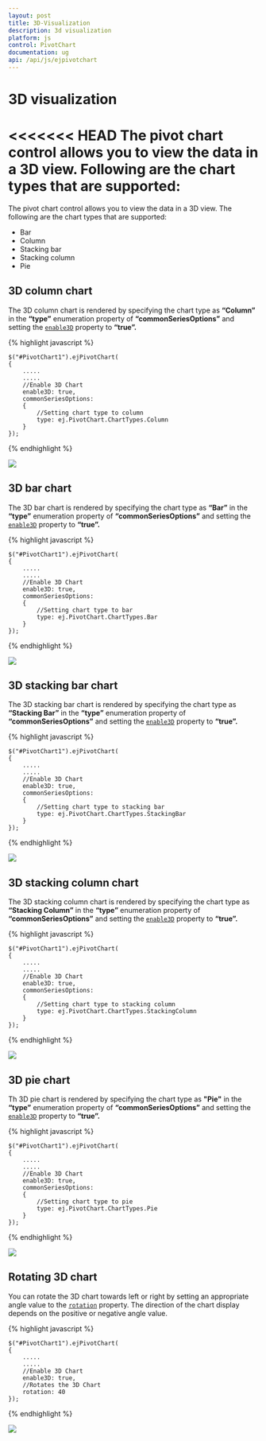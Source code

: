 ```yaml
---
layout: post
title: 3D-Visualization
description: 3d visualization
platform: js
control: PivotChart
documentation: ug
api: /api/js/ejpivotchart
---
```


# 3D visualization

<<<<<<< HEAD
The pivot chart control allows you to view the data in a 3D view. Following are the chart types that are supported:
=======
The pivot chart control allows you to view the data in a 3D view. The following are the chart types that are supported:

* Bar
* Column
* Stacking bar
* Stacking column
* Pie

## 3D column chart

The 3D column chart is rendered by specifying the chart type as **“Column”** in the **“type”** enumeration property of **“commonSeriesOptions”** and setting the [`enable3D`](/api/js/ejchart#members:enable3d) property to **“true”.**

{% highlight javascript %}

    $("#PivotChart1").ejPivotChart(
    {
        .....
        .....
        //Enable 3D Chart
        enable3D: true,
        commonSeriesOptions:
        {
            //Setting chart type to column
            type: ej.PivotChart.ChartTypes.Column
        }
    });
{% endhighlight %}

![](3D-Visualization_images/3DColumnChart.png)

## 3D bar chart

The 3D bar chart is rendered by specifying the chart type as **“Bar”** in the **“type”** enumeration property of **“commonSeriesOptions”** and setting the  [`enable3D`](/api/js/ejchart#members:enable3d) property to **“true”.**

{% highlight javascript %}

    $("#PivotChart1").ejPivotChart(
    {
        .....
        .....
        //Enable 3D Chart
        enable3D: true,
        commonSeriesOptions:
        {
            //Setting chart type to bar
            type: ej.PivotChart.ChartTypes.Bar
        }
    });
{% endhighlight %}

![](3D-Visualization_images/3DBarChart.png)

## 3D stacking bar chart
The 3D stacking bar chart is rendered by specifying the chart type as **“Stacking Bar”** in the **“type”** enumeration property of **“commonSeriesOptions”** and setting the [`enable3D`](/api/js/ejchart#members:enable3d) property to **“true”.**

{% highlight javascript %}

    $("#PivotChart1").ejPivotChart(
    {
        .....
        .....
        //Enable 3D Chart
        enable3D: true,
        commonSeriesOptions:
        {
            //Setting chart type to stacking bar
            type: ej.PivotChart.ChartTypes.StackingBar
        }
    });
{% endhighlight %}

![](3D-Visualization_images/3DStackingBarChart.png)

## 3D stacking column chart
The 3D stacking column chart is rendered by specifying the chart type as **“Stacking Column”** in the **“type”** enumeration property of **“commonSeriesOptions”** and setting the [`enable3D`](/api/js/ejchart#members:enable3d) property to **“true”.**

{% highlight javascript %}

    $("#PivotChart1").ejPivotChart(
    {
        .....
        .....
        //Enable 3D Chart
        enable3D: true,
        commonSeriesOptions:
        {
            //Setting chart type to stacking column
            type: ej.PivotChart.ChartTypes.StackingColumn
        }
    });
{% endhighlight %}

![](3D-Visualization_images/3DStackingColumnChart.png)

## 3D pie chart
Th 3D pie chart is rendered by specifying the chart type as **"Pie"** in the **“type”** enumeration property of **“commonSeriesOptions”** and setting the [`enable3D`](/api/js/ejchart#members:enable3d) property to **“true”.**

{% highlight javascript %}

    $("#PivotChart1").ejPivotChart(
    {
        .....
        .....
        //Enable 3D Chart
        enable3D: true,
        commonSeriesOptions:
        {
            //Setting chart type to pie
            type: ej.PivotChart.ChartTypes.Pie
        }
    });
{% endhighlight %}   

![](3D-Visualization_images/3DPieChart.png)

## Rotating 3D chart
You can rotate the 3D chart towards left or right by setting an appropriate angle value to the [`rotation`](/api/js/ejchart#members:rotation) property. The direction of the chart display depends on the positive or negative angle value.

{% highlight javascript %}

    $("#PivotChart1").ejPivotChart(
    {
        .....
        .....
        //Enable 3D Chart
        enable3D: true,
        //Rotates the 3D Chart
        rotation: 40
    });

{% endhighlight %} 

![](3D-Visualization_images/Rotating3DChart.png)